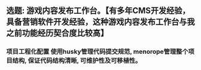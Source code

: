 
## 选题: 游戏内容发布工作台。【有多年CMS开发经验，具备营销软件开发经验，这种游戏内容发布工作台与我之前功能经历契合度比较高】

### 项目工程化配置 使用husky管理代码提交规范, menorope管理整个项目结构, 保证代码结构清晰, 可维护性及可移植性。
